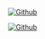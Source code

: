 <p align="center">

<a href="https://github.com/rdxlr"><img title="Github" src="https://img.shields.io/badge/rdxlr-grey?style=for-the-badge&logo=github"></a>

<a href="https://github.com/rdxlr/nphisher"><img title="Github" src="https://img.shields.io/badge/Tunneler-pink?style=for-the-badge"></a>

</p>
